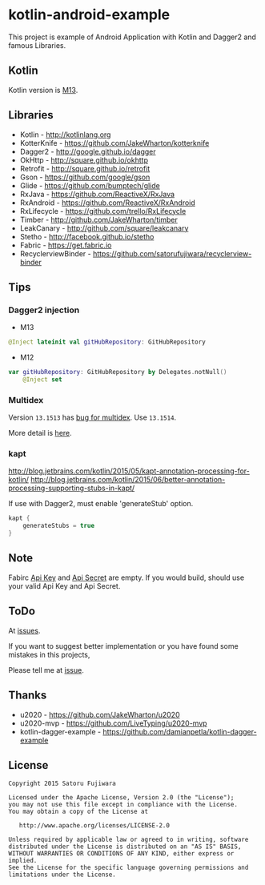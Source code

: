 kotlin-android-example
====

This project is example of Android Application with Kotlin and Dagger2 and famous Libraries.

Kotlin
----
Kotlin version is [M13](http://blog.jetbrains.com/kotlin/2015/09/kotlin-m13-is-out/).

Libraries
---------

 * Kotlin - http://kotlinlang.org
 * KotterKnife - https://github.com/JakeWharton/kotterknife
 * Dagger2 - http://google.github.io/dagger
 * OkHttp - http://square.github.io/okhttp
 * Retrofit - http://square.github.io/retrofit
 * Gson - https://github.com/google/gson
 * Glide - https://github.com/bumptech/glide
 * RxJava - https://github.com/ReactiveX/RxJava
 * RxAndroid - https://github.com/ReactiveX/RxAndroid
 * RxLifecycle - https://github.com/trello/RxLifecycle
 * Timber - http://github.com/JakeWharton/timber
 * LeakCanary - http://github.com/square/leakcanary
 * Stetho - http://facebook.github.io/stetho
 * Fabric - https://get.fabric.io
 * RecyclerviewBinder - https://github.com/satorufujiwara/recyclerview-binder

Tips
----

### Dagger2 injection

* M13
```kotlin
@Inject lateinit val gitHubRepository: GitHubRepository
```

* M12
```kotlin
var gitHubRepository: GitHubRepository by Delegates.notNull()
    @Inject set
```

### Multidex

Version `13.1513` has [bug for multidex](https://youtrack.jetbrains.com/issue/KT-9184). Use `13.1514`. 

More detail is [here](http://blog.jetbrains.com/kotlin/2015/09/kotlin-m13-is-out/#comment-38475).

### kapt

http://blog.jetbrains.com/kotlin/2015/05/kapt-annotation-processing-for-kotlin/
http://blog.jetbrains.com/kotlin/2015/06/better-annotation-processing-supporting-stubs-in-kapt/

If use with Dagger2, must enable 'generateStub' option.

```Groovy
kapt {
    generateStubs = true
}
```

Note
----
Fabirc [Api Key](./mobile/src/main/AndroidManifest.xml#L22) and [Api Secret](./mobile/fabric.properties#L3) are empty.
If you would build, should use your valid Api Key and Api Secret.


ToDo
----
At [issues](https://github.com/satorufujiwara/kotlin-android-example/issues).

If you want to suggest better implementation or you have found some mistakes in this projects,

Please tell me at [issue](https://github.com/satorufujiwara/kotlin-android-example/issues).

Thanks
------
* u2020 - https://github.com/JakeWharton/u2020
* u2020-mvp - https://github.com/LiveTyping/u2020-mvp
* kotlin-dagger-example - https://github.com/damianpetla/kotlin-dagger-example

License
-------
    Copyright 2015 Satoru Fujiwara

    Licensed under the Apache License, Version 2.0 (the "License");
    you may not use this file except in compliance with the License.
    You may obtain a copy of the License at

       http://www.apache.org/licenses/LICENSE-2.0

    Unless required by applicable law or agreed to in writing, software
    distributed under the License is distributed on an "AS IS" BASIS,
    WITHOUT WARRANTIES OR CONDITIONS OF ANY KIND, either express or implied.
    See the License for the specific language governing permissions and
    limitations under the License.
